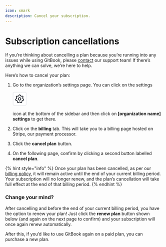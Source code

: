 ```yaml
---
icon: xmark
description: Cancel your subscription.
---
```


# Subscription cancellations

If you’re thinking about cancelling a plan because you’re running into any issues while using GitBook, please [contact](https://gitbook.com/docs/help-center/support/how-do-i-contact-support) our support team! If there’s anything we can solve, we’re here to help.

Here’s how to cancel your plan:

1.  Go to the organization’s settings page. You can click on the settings&#x20;

    <picture><source srcset="../.gitbook/assets/settings_icon_dark.svg" media="(prefers-color-scheme: dark)"><img src="../.gitbook/assets/settings_icon_light.svg" alt="The Settings icon in GitBook"></picture>

    &#x20;icon at the bottom of the sidebar and then click on **\[organization name] settings** to get there.
2. Click on the **billing** tab. This will take you to a billing page hosted on Stripe, our payment processor.
3. Click the **cancel plan** button.
4. On the following page, confirm by clicking a second button labelled **cancel plan**.

{% hint style="info" %}
Once your plan has been cancelled, as per our [billing policy](plans/billing-policy.md), it will remain active until the end of your current billing period. Your subscription will no longer renew, and the plan’s cancellation will take full effect at the end of that billing period.
{% endhint %}

### Change your mind?

After cancelling and before the end of your current billing period, you have the option to renew your plan! Just click the **renew plan** button shown below (and again on the next page to confirm) and your subscription will once again renew automatically.

After this, if you’d like to use GitBook again on a paid plan, you can purchase a new plan.
